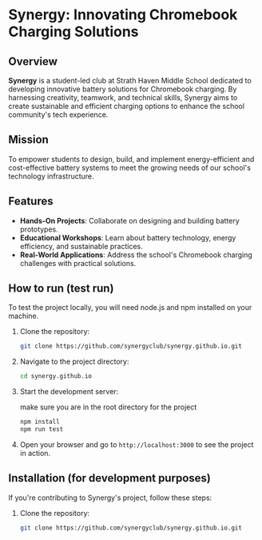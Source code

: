 # Synergy: Innovating Chromebook Charging Solutions

## Overview

**Synergy** is a student-led club at Strath Haven Middle School dedicated to developing innovative battery solutions for Chromebook charging. By harnessing creativity, teamwork, and technical skills, Synergy aims to create sustainable and efficient charging options to enhance the school community's tech experience.

## Mission

To empower students to design, build, and implement energy-efficient and cost-effective battery systems to meet the growing needs of our school's technology infrastructure.

## Features

- **Hands-On Projects**: Collaborate on designing and building battery prototypes.
- **Educational Workshops**: Learn about battery technology, energy efficiency, and sustainable practices.
- **Real-World Applications**: Address the school's Chromebook charging challenges with practical solutions.

## How to run (test run)

To test the project locally, you will need node.js and npm installed on your machine.

1. Clone the repository:

   ```bash
   git clone https://github.com/synergyclub/synergy.github.io.git
   ```

2. Navigate to the project directory:

   ```bash
   cd synergy.github.io
   ```

3. Start the development server:

   make sure you are in the root directory for the project

   ```bash
   npm install
   npm run test
   ```

4. Open your browser and go to `http://localhost:3000` to see the project in action.

## Installation (for development purposes)

If you're contributing to Synergy's project, follow these steps:

1. Clone the repository:

   ```bash
   git clone https://github.com/synergyclub/synergy.github.io.git
